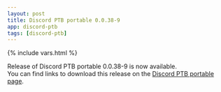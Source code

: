 ```yaml
---
layout: post
title: Discord PTB portable 0.0.38-9
app: discord-ptb
tags: [discord-ptb]
---
```

{% include vars.html %}

Release of Discord PTB portable 0.0.38-9 is now available.<br />
You can find links to download this release on the [Discord PTB portable page](/app/discord-ptb-portable).
